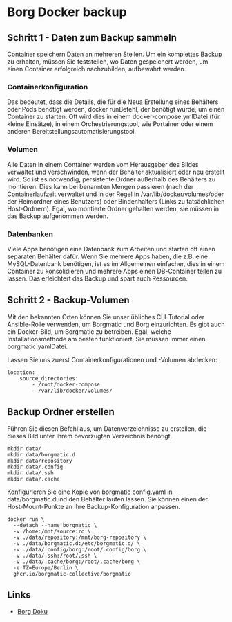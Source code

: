 # Borg Docker backup

## Schritt 1 - Daten zum Backup sammeln

Container speichern Daten an mehreren Stellen. Um ein komplettes Backup zu erhalten, müssen Sie feststellen, wo Daten gespeichert werden, um einen Container erfolgreich nachzubilden, aufbewahrt werden.

### Containerkonfiguration
Das bedeutet, dass die Details, die für die Neua Erstellung eines Behälters oder Pods benötigt werden, docker runBefehl, der benötigt wurde, um einen Container zu starten. Oft wird dies in einem docker-compose.ymlDatei (für kleine Einsätze), in einem Orchestrierungstool, wie Portainer oder einem anderen Bereitstellungsautomatisierungstool.
### Volumen
Alle Daten in einem Container werden vom Herausgeber des Bildes verwaltet und verschwinden, wenn der Behälter aktualisiert oder neu erstellt wird. So ist es notwendig, persistente Ordner außerhalb des Behälters zu montieren. Dies kann bei benannten Mengen passieren (nach der Containerlaufzeit verwaltet und in der Regel in /var/lib/docker/volumes/oder der Heimordner eines Benutzers) oder Bindenhalters (Links zu tatsächlichen Host-Ordnern). Egal, wo montierte Ordner gehalten werden, sie müssen in das Backup aufgenommen werden.
### Datenbanken
Viele Apps benötigen eine Datenbank zum Arbeiten und starten oft einen separaten Behälter dafür. Wenn Sie mehrere Apps haben, die z.B. eine MySQL-Datenbank benötigen, ist es im Allgemeinen einfacher, dies in einem Container zu konsolidieren und mehrere Apps einen DB-Container teilen zu lassen. Das erleichtert das Backup und spart auch Ressourcen.

## Schritt 2 - Backup-Volumen

Mit den bekannten Orten können Sie unser übliches CLI-Tutorial oder Ansible-Rolle verwenden, um Borgmatic und Borg einzurichten. Es gibt auch ein Docker-Bild, um Borgmatic zu betreiben. Egal, welche Installationsmethode am besten funktioniert, Sie müssen immer einen borgmatic.yamlDatei.

Lassen Sie uns zuerst Containerkonfigurationen und -Volumen abdecken:
```
location:
    source_directories:
        - /root/docker-compose
        - /var/lib/docker/volumes/
```
## Backup Ordner erstellen

Führen Sie diesen Befehl aus, um Datenverzeichnisse zu erstellen, die dieses Bild unter Ihrem bevorzugten Verzeichnis benötigt.

```
mkdir data/
mkdir data/borgmatic.d
mkdir data/repository
mkdir data/.config
mkdir data/.ssh
mkdir data/.cache
```

Konfigurieren Sie eine Kopie von borgmatic config.yaml in data/borgmatic.dund den Behälter laufen lassen. 
Sie können einen der Host-Mount-Punkte an Ihre Backup-Konfiguration anpassen.

```
docker run \
  --detach --name borgmatic \
  -v /home:/mnt/source:ro \
  -v ./data/repository:/mnt/borg-repository \
  -v ./data/borgmatic.d:/etc/borgmatic.d/ \
  -v ./data/.config/borg:/root/.config/borg \
  -v ./data/.ssh:/root/.ssh \
  -v ./data/.cache/borg:/root/.cache/borg \
  -e TZ=Europe/Berlin \
  ghcr.io/borgmatic-collective/borgmatic
```

## Links
- [Borg Doku](https://github.com/borgmatic-collective/docker-borgmatic)
